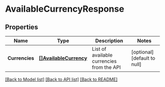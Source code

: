 # AvailableCurrencyResponse

## Properties
Name | Type | Description | Notes
------------ | ------------- | ------------- | -------------
**Currencies** | [**[]AvailableCurrency**](AvailableCurrency.md) | List of available currencies from the API | [optional] [default to null]

[[Back to Model list]](../README.md#documentation-for-models) [[Back to API list]](../README.md#documentation-for-api-endpoints) [[Back to README]](../README.md)


